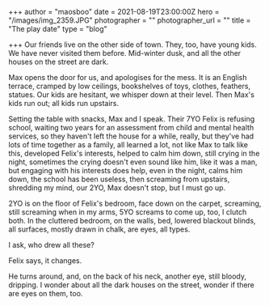 +++
author = "maosboo"
date = 2021-08-19T23:00:00Z
hero = "/images/img_2359.JPG"
photographer = ""
photographer_url = ""
title = "The play date"
type = "blog"

+++
Our friends live on the other side of town. They, too, have young kids. We have never visited them before. Mid-winter dusk, and all the other houses on the street are dark.

Max opens the door for us, and apologises for the mess. It is an English terrace, cramped by low ceilings, bookshelves of toys, clothes, feathers, statues. Our kids are hesitant, we whisper down at their level. Then Max's kids run out; all kids run upstairs.

Setting the table with snacks, Max and I speak. Their 7YO Felix is refusing school, waiting two years for an assessment from child and mental health services, so they haven't left the house for a while, really, but they've had lots of time together as a family, all learned a lot, not like Max to talk like this, developed Felix's interests, helped to calm him down, still crying in the night, sometimes the crying doesn't even sound like him, like it was a man, but engaging with his interests does help, even in the night, calms him down, the school has been useless, then screaming from upstairs, shredding my mind, our 2YO, Max doesn't stop, but I must go up.

2YO is on the floor of Felix's bedroom, face down on the carpet, screaming, still screaming when in my arms, 5YO screams to come up, too, I clutch both. In the cluttered bedroom, on the walls, bed, lowered blackout blinds, all surfaces, mostly drawn in chalk, are eyes, all types.

I ask, who drew all these?

Felix says, it changes.

He turns around, and, on the back of his neck, another eye, still bloody, dripping. I wonder about all the dark houses on the street, wonder if there are eyes on them, too.